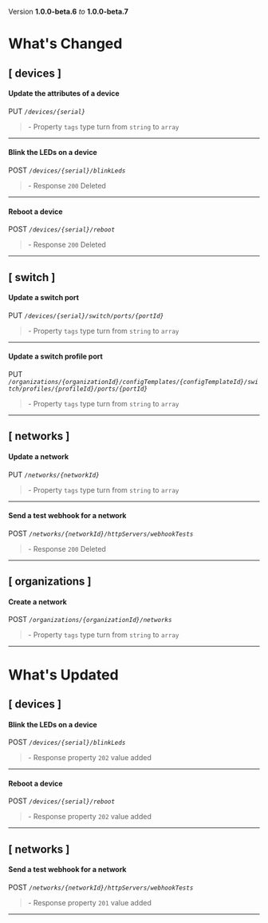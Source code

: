 Version **1.0.0-beta.6** _to_ **1.0.0-beta.7**

What's Changed
==============

\[ devices \]
-------------

#### Update the attributes of a device

PUT _`/devices/{serial}`_

> \- Property `tags` type turn from `string` to `array`

* * *

#### Blink the LEDs on a device

POST _`/devices/{serial}/blinkLeds`_

> \- Response `200` Deleted

* * *

#### Reboot a device

POST _`/devices/{serial}/reboot`_

> \- Response `200` Deleted

* * *

\[ switch \]
------------

#### Update a switch port

PUT _`/devices/{serial}/switch/ports/{portId}`_

> \- Property `tags` type turn from `string` to `array`

* * *

#### Update a switch profile port

PUT _`/organizations/{organizationId}/configTemplates/{configTemplateId}/switch/profiles/{profileId}/ports/{portId}`_

> \- Property `tags` type turn from `string` to `array`

* * *

\[ networks \]
--------------

#### Update a network

PUT _`/networks/{networkId}`_

> \- Property `tags` type turn from `string` to `array`

* * *

#### Send a test webhook for a network

POST _`/networks/{networkId}/httpServers/webhookTests`_

> \- Response `200` Deleted

* * *

\[ organizations \]
-------------------

#### Create a network

POST _`/organizations/{organizationId}/networks`_

> \- Property `tags` type turn from `string` to `array`

* * *

What's Updated
==============

\[ devices \]
-------------

#### Blink the LEDs on a device

POST _`/devices/{serial}/blinkLeds`_

> \- Response property `202` value added

* * *

#### Reboot a device

POST _`/devices/{serial}/reboot`_

> \- Response property `202` value added

* * *

\[ networks \]
--------------

#### Send a test webhook for a network

POST _`/networks/{networkId}/httpServers/webhookTests`_

> \- Response property `201` value added

* * *
